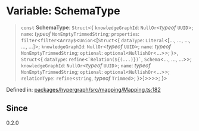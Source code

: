 # Variable: SchemaType

> `const` **SchemaType**: `Struct`\<\{ `knowledgeGraphId`: `NullOr`\<*typeof* `UUID`\>; `name`: *typeof* `NonEmptyTrimmedString`; `properties`: `filter`\<`filter`\<`Array$`\<`Union`\<\[`Struct`\<\{ `dataType`: `Literal`\<\[..., ..., ..., ..., ...\]\>; `knowledgeGraphId`: `NullOr`\<*typeof* `UUID`\>; `name`: *typeof* `NonEmptyTrimmedString`; `optional`: `optional`\<`NullishOr`\<...\>\>; \}\>, `Struct`\<\{ `dataType`: `refine`\<`` `Relation(${(...)})` ``, `Schema`\<..., ..., ...\>\>; `knowledgeGraphId`: `NullOr`\<*typeof* `UUID`\>; `name`: *typeof* `NonEmptyTrimmedString`; `optional`: `optional`\<`NullishOr`\<...\>\>; `relationType`: `refine`\<`string`, *typeof* `Trimmed`\>; \}\>\]\>\>\>\>; \}\>

Defined in: [packages/hypergraph/src/mapping/Mapping.ts:182](https://github.com/hashirpm/hypergraph/blob/ab4ea1cdb9430798142e0d735aac9d31c2cf0ae0/packages/hypergraph/src/mapping/Mapping.ts#L182)

## Since

0.2.0

